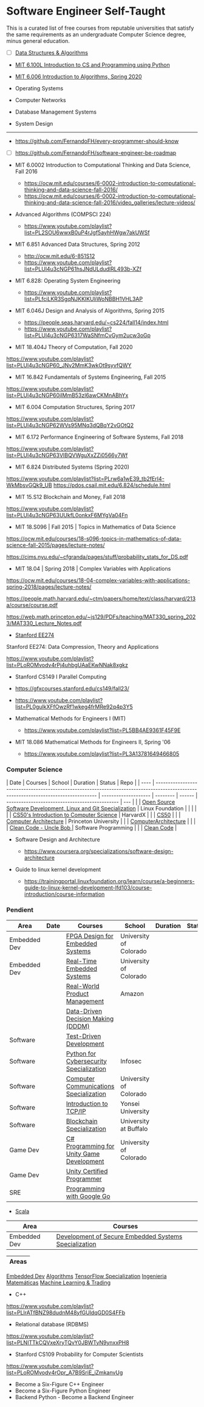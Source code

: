 # Software Engineer Self-Taught

This is a curated list of free courses from reputable universities that satisfy the same requirements as an undergraduate Computer Science degree, minus general education.

- [ ] [Data Structures & Algorithms](https://github.com/FernandoFH/Algorithms_Specialization)

- [MIT 6.100L Introduction to CS and Programming using Python](./MIT_OpenCourse/MIT-6.100L_Introduction_CS_Python/README.md)

- [MIT 6.006 Introduction to Algorithms, Spring 2020](./MIT_OpenCourse/MIT-6.006_Introduction_Algorithms/README.md)

- Operating Systems
- Computer Networks
- Database Management Systems
- System Design

---

- https://github.com/FernandoFH/every-programmer-should-know
- [ ] https://github.com/FernandoFH/software-engineer-be-roadmap

- MIT 6.0002 Introduction to Computational Thinking and Data Science, Fall 2016

  - https://ocw.mit.edu/courses/6-0002-introduction-to-computational-thinking-and-data-science-fall-2016/
  - https://ocw.mit.edu/courses/6-0002-introduction-to-computational-thinking-and-data-science-fall-2016/video_galleries/lecture-videos/

- Advanced Algorithms (COMPSCI 224)

  - https://www.youtube.com/playlist?list=PL2SOU6wwxB0uP4rJgf5ayhHWgw7akUWSf

- MIT 6.851 Advanced Data Structures, Spring 2012

  - http://ocw.mit.edu/6-851S12
  - https://www.youtube.com/playlist?list=PLUl4u3cNGP61hsJNdULdudlRL493b-XZf

- MIT 6.828: Operating System Engineering

  - https://www.youtube.com/playlist?list=PLfciLKR3SgqNJKKIKUliWoNBBH1VHL3AP

- MIT 6.046J Design and Analysis of Algorithms, Spring 2015

  - https://people.seas.harvard.edu/~cs224/fall14/index.html
  - https://www.youtube.com/playlist?list=PLUl4u3cNGP6317WaSNfmCvGym2ucw3oGp

- MIT 18.404J Theory of Computation, Fall 2020

https://www.youtube.com/playlist?list=PLUl4u3cNGP60_JNv2MmK3wkOt9syvfQWY

- MIT 16.842 Fundamentals of Systems Engineering, Fall 2015

https://www.youtube.com/playlist?list=PLUl4u3cNGP60jIMmB53zl6awCKMnABhYx

- MIT 6.004 Computation Structures, Spring 2017

https://www.youtube.com/playlist?list=PLUl4u3cNGP62WVs95MNq3dQBqY2vGOtQ2

- MIT 6.172 Performance Engineering of Software Systems, Fall 2018

https://www.youtube.com/playlist?list=PLUl4u3cNGP63VIBQVWguXxZZi0566y7Wf

- MIT 6.824 Distributed Systems (Spring 2020)

https://www.youtube.com/playlist?list=PLrw6a1wE39_tb2fErI4-WkMbsvGQk9_UB
https://pdos.csail.mit.edu/6.824/schedule.html

- MIT 15.S12 Blockchain and Money, Fall 2018

https://www.youtube.com/playlist?list=PLUl4u3cNGP63UUkfL0onkxF6MYgVa04Fn

- MIT 18.S096 | Fall 2015 | Topics in Mathematics of Data Science

https://ocw.mit.edu/courses/18-s096-topics-in-mathematics-of-data-science-fall-2015/pages/lecture-notes/

https://cims.nyu.edu/~cfgranda/pages/stuff/probability_stats_for_DS.pdf

- MIT 18.04 | Spring 2018 | Complex Variables with Applications

https://ocw.mit.edu/courses/18-04-complex-variables-with-applications-spring-2018/pages/lecture-notes/

https://people.math.harvard.edu/~ctm/papers/home/text/class/harvard/213a/course/course.pdf

https://web.math.princeton.edu/~js129/PDFs/teaching/MAT330_spring_2023/MAT330_Lecture_Notes.pdf

- [Stanford EE274](https://stanforddatacompressionclass.github.io/notes/contents.html)

Stanford EE274: Data Compression, Theory and Applications

https://www.youtube.com/playlist?list=PLoROMvodv4rPj4uhbgUAaEKwNNak8xgkz

- Stanford CS149 I Parallel Computing
- https://gfxcourses.stanford.edu/cs149/fall23/
- https://www.youtube.com/playlist?list=PL0gulkXFfOwzRf1wkeg4frMRe92q4p3Y5

- Mathematical Methods for Engineers I (MIT)

  - https://www.youtube.com/playlist?list=PL5BB4AE9361F45F9E

- MIT 18.086 Mathematical Methods for Engineers II, Spring '06
  - https://www.youtube.com/playlist?list=PL3A13781649466805

### Computer Science

| Date | Courses                                                                                                                              | School               | Duration | Status | Repo                                           |
| ---- | ------------------------------------------------------------------------------------------------------------------------------------ | -------------------- | -------- | ------ | ---------------------------------------------- | --- |
|      | [Open Source Software Development, Linux and Git Specialization](https://www.coursera.org/specializations/oss-development-linux-git) | Linux Foundation     |          |        |                                                |
|      | [CS50's Introduction to Computer Science](https://www.edx.org/es/course/cs50s-introduction-to-computer-science)                      | HarvardX             |          |        | [CS50](./CS50)                                 |
|      | [Computer Architecture](https://www.coursera.org/learn/comparch)                                                                     | Princeton University |          |        | [ComputerArchitecture](./ComputerArchitecture) |     |
|      | [Clean Code - Uncle Bob ](https://www.youtube.com/watch?v=7EmboKQH8lM&list=PLUxszVpqZTNShoypLQW9a4dEcffsoZT4k)                       | Software Programming |          |        | [Clean Code](./CleanCode)                      |

- Software Design and Architecture

  - https://www.coursera.org/specializations/software-design-architecture

- Guide to linux kernel development
  - https://trainingportal.linuxfoundation.org/learn/course/a-beginners-guide-to-linux-kernel-development-lfd103/course-introduction/course-information

### Pendient

| Area         | Date | Courses                                                                                                                  | School                 | Duration | Status | Repo |
| ------------ | ---- | ------------------------------------------------------------------------------------------------------------------------ | ---------------------- | -------- | ------ | ---- |
| Embedded Dev |      | [FPGA Design for Embedded Systems](https://www.coursera.org/specializations/fpga-design)                                 | University of Colorado |          |        |      |
| Embedded Dev |      | [Real-Time Embedded Systems](https://www.coursera.org/specializations/real-time-embedded-systems)                        | University of Colorado |          |        |      |
|              |      | [Real-World Product Management](https://www.coursera.org/specializations/real-world-product-management)                  | Amazon                 |          |        |      |
|              |      | [Data-Driven Decision Making (DDDM)](https://www.coursera.org/specializations/data-driven-decision-making)               |                        |          |        |
| Software     |      | [Test-Driven Development ](https://www.coursera.org/specializations/test-driven-development)                             |                        |          |        |
| Software     |      | [Python for Cybersecurity Specialization](https://www.coursera.org/specializations/pythonforcybersecurity)               | Infosec                |          |        |      |
| Software     |      | [Computer Communications Specialization](https://www.coursera.org/specializations/computer-communications)               | University of Colorado |          |        |      |
| Software     |      | [Introduction to TCP/IP](https://www.coursera.org/learn/tcpip)                                                           | Yonsei University      |          |        |      |
| Software     |      | [Blockchain Specialization](https://www.coursera.org/specializations/blockchain)                                         | University at Buffalo  |          |        |      |
| Game Dev     |      | [C# Programming for Unity Game Development](https://www.coursera.org/specializations/programming-unity-game-development) | University of Colorado |          |        |      |
| Game Dev     |      | [Unity Certified Programmer](https://www.coursera.org/specializations/unity-certified-programmer)                        |                        |          |        |      |
| SRE          |      | [Programming with Google Go](https://www.coursera.org/specializations/google-golang)                                     |                        |          |        |      |

- [Scala](https://www.coursera.org/specializations/scala)

| Area         | Courses                                                                                                                     |
| ------------ | --------------------------------------------------------------------------------------------------------------------------- |
| Embedded Dev | [Development of Secure Embedded Systems Specialization](https://www.coursera.org/specializations/embedded-systems-security) |

| Areas |
| ----- |

[Embedded Dev](https://github.com/FernandoFH/Embedded.Systems.Playground)
[Algorithms](https://github.com/FernandoFH/Algorithms_Specialization)
[TensorFlow Specialization](https://github.com/FernandoFH/TensorFlow_Specialization)
[Ingenieria Matemáticas](https://github.com/FernandoFH/Ingenieria_Math)
[Machine Learning & Trading ](https://github.com/FernandoFH/Machine-Learning-Trading-Specialization)

- C++

https://www.youtube.com/playlist?list=PLlrATfBNZ98dudnM48yfGUldqGD0S4FFb

- Relational database (RDBMS)

https://www.youtube.com/playlist?list=PLNITTkCQVxeXryTQvY0JBWTyN9ynxxPH8

- Stanford CS109 Probability for Computer Scientists

https://www.youtube.com/playlist?list=PLoROMvodv4rOpr_A7B9SriE_iZmkanvUg

- Become a Six-Figure C++ Engineer
- Become a Six-Figure Python Engineer
- Backend Python - Become a Backend Engineer
